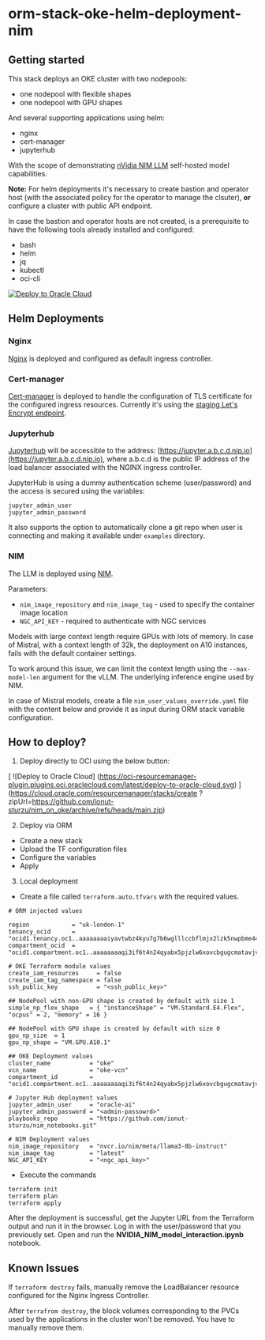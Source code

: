 # orm-stack-oke-helm-deployment-nim

## Getting started

This stack deploys an OKE cluster with two nodepools:
- one nodepool with flexible shapes
- one nodepool with GPU shapes

And several supporting applications using helm:
- nginx
- cert-manager
- jupyterhub

With the scope of demonstrating [nVidia NIM LLM](https://docs.nvidia.com/nim/large-language-models/latest/introduction.html) self-hosted model capabilities.

**Note:** For helm deployments it's necessary to create bastion and operator host (with the associated policy for the operator to manage the clsuter), **or** configure a cluster with public API endpoint.

In case the bastion and operator hosts are not created, is a prerequisite to have the following tools already installed and configured:
- bash
- helm
- jq
- kubectl
- oci-cli

[![Deploy to Oracle Cloud](https://oci-resourcemanager-plugin.plugins.oci.oraclecloud.com/latest/deploy-to-oracle-cloud.svg)](https://cloud.oracle.com/resourcemanager/stacks/create?zipUrl=https://github.com/ionut-sturzu/nim_on_oke/archive/refs/heads/main.zip)


## Helm Deployments

### Nginx

[Nginx](https://kubernetes.github.io/ingress-nginx/deploy/) is deployed and configured as default ingress controller.

### Cert-manager

[Cert-manager](https://cert-manager.io/docs/) is deployed to handle the configuration of TLS certificate for the configured ingress resources. Currently it's using the [staging Let's Encrypt endpoint](https://letsencrypt.org/docs/staging-environment/).

### Jupyterhub

[Jupyterhub](https://jupyterhub.readthedocs.io/en/stable/) will be accessible to the address: [https://jupyter.a.b.c.d.nip.io](https://jupyter.a.b.c.d.nip.io), where a.b.c.d is the public IP address of the load balancer associated with the NGINX ingress controller.

JupyterHub is using a dummy authentication scheme (user/password) and the access is secured using the variables:

```
jupyter_admin_user
jupyter_admin_password
```

It also supports the option to automatically clone a git repo when user is connecting and making it available under `examples` directory.

### NIM

The LLM is deployed using [NIM](https://docs.nvidia.com/nim/index.html).

Parameters:
- `nim_image_repository` and `nim_image_tag` - used to specify the container image location
- `NGC_API_KEY` - required to authenticate with NGC services

Models with large context length require GPUs with lots of memory. In case of Mistral, with a context length of 32k, the deployment on A10 instances, fails with the default container settings.

To work around this issue, we can limit the context length using the `--max-model-len` argument for the vLLM. The underlying inference engine used by NIM.

In case of Mistral models, create a file `nim_user_values_override.yaml` file with the content below and provide it as input during ORM stack variable configuration.

## How to deploy?

1. Deploy directly to OCI using the below button:

[
![Deploy to Oracle Cloud]
(https://oci-resourcemanager-plugin.plugins.oci.oraclecloud.com/latest/deploy-to-oracle-cloud.svg)
]
(https://cloud.oracle.com/resourcemanager/stacks/create
?zipUrl=https://github.com/ionut-sturzu/nim_on_oke/archive/refs/heads/main.zip)


2. Deploy via ORM
- Create a new stack
- Upload the TF configuration files
- Configure the variables
- Apply

3. Local deployment

- Create a file called `terraform.auto.tfvars` with the required values.

```
# ORM injected values

region            = "uk-london-1"
tenancy_ocid      = "ocid1.tenancy.oc1..aaaaaaaaiyavtwbz4kyu7g7b6wglllccbflmjx2lzk5nwpbme44mv54xu7dq"
compartment_ocid  = "ocid1.compartment.oc1..aaaaaaaaqi3if6t4n24qyabx5pjzlw6xovcbgugcmatavjvapyq3jfb4diqq"

# OKE Terraform module values
create_iam_resources     = false
create_iam_tag_namespace = false
ssh_public_key           = "<ssh_public_key>"

## NodePool with non-GPU shape is created by default with size 1
simple_np_flex_shape   = { "instanceShape" = "VM.Standard.E4.Flex", "ocpus" = 2, "memory" = 16 }

## NodePool with GPU shape is created by default with size 0
gpu_np_size  = 1
gpu_np_shape = "VM.GPU.A10.1"

## OKE Deployment values
cluster_name           = "oke"
vcn_name               = "oke-vcn"
compartment_id         = "ocid1.compartment.oc1..aaaaaaaaqi3if6t4n24qyabx5pjzlw6xovcbgugcmatavjvapyq3jfb4diqq"

# Jupyter Hub deployment values
jupyter_admin_user     = "oracle-ai"
jupyter_admin_password = "<admin-passowrd>"
playbooks_repo         = "https://github.com/ionut-sturzu/nim_notebooks.git"

# NIM Deployment values
nim_image_repository   = "nvcr.io/nim/meta/llama3-8b-instruct"
nim_image_tag          = "latest"
NGC_API_KEY            = "<ngc_api_key>"
```

- Execute the commands

```
terraform init
terraform plan
terraform apply
```

After the deployment is successful, get the Jupyter URL from the Terraform output and run it in the browser.
Log in with the user/password that you previously set.
Open and run the **NVIDIA_NIM_model_interaction.ipynb** notebook.

## Known Issues

If `terraform destroy` fails, manually remove the LoadBalancer resource configured for the Nginx Ingress Controller.

After `terrafrom destroy`, the block volumes corresponding to the PVCs used by the applications in the cluster won't be removed. You have to manually remove them.